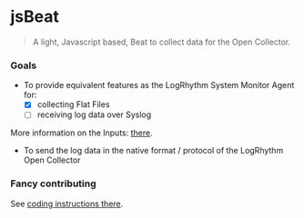 # jsBeat

> A light, Javascript based, Beat to collect data for the Open Collector.

### Goals

- To provide equivalent features as the LogRhythm System Monitor Agent for:
  - [x] collecting Flat Files
  - [ ] receiving log data over Syslog

More information on the Inputs: [there](src/inputs/).

- To send the log data in the native format / protocol of the LogRhythm Open Collector

### Fancy contributing
See [coding instructions there](src/).
